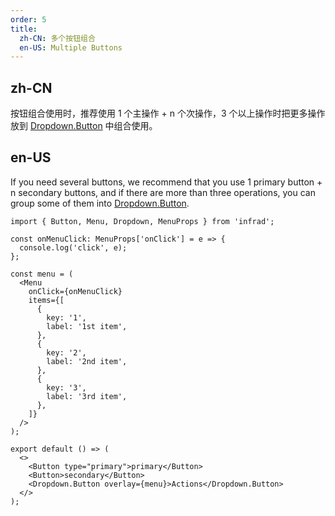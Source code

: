 ```yaml
---
order: 5
title:
  zh-CN: 多个按钮组合
  en-US: Multiple Buttons
---
```


## zh-CN

按钮组合使用时，推荐使用 1 个主操作 + n 个次操作，3 个以上操作时把更多操作放到 [Dropdown.Button](/components/dropdown/#components-dropdown-demo-dropdown-button) 中组合使用。

## en-US

If you need several buttons, we recommend that you use 1 primary button + n secondary buttons, and if there are more than three operations, you can group some of them into [Dropdown.Button](/components/dropdown/#components-dropdown-demo-dropdown-button).

```tsx
import { Button, Menu, Dropdown, MenuProps } from 'infrad';

const onMenuClick: MenuProps['onClick'] = e => {
  console.log('click', e);
};

const menu = (
  <Menu
    onClick={onMenuClick}
    items={[
      {
        key: '1',
        label: '1st item',
      },
      {
        key: '2',
        label: '2nd item',
      },
      {
        key: '3',
        label: '3rd item',
      },
    ]}
  />
);

export default () => (
  <>
    <Button type="primary">primary</Button>
    <Button>secondary</Button>
    <Dropdown.Button overlay={menu}>Actions</Dropdown.Button>
  </>
);
```
